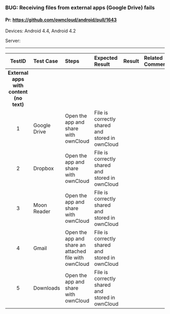 ###  BUG: Receiving files from external apps (Google Drive) fails

#### Pr: https://github.com/owncloud/android/pull/1643

Devices: Android 4.4, Android 4.2

Server: 

---

 
| TestID | Test Case | Steps | Expected Result | Result | Related Comment |
| :----: | :-------- | :---- | :-------------- | :----: | :-------------- |
|**External apps with content (no text)**||||||
| 1 | Google Drive | Open the app and share with ownCloud| File is correctly shared and stored in ownCloud|  |  |
| 2 | Dropbox | Open the app and share with ownCloud|File is correctly shared and stored in ownCloud| | |
| 3 | Moon Reader | Open the app and share with ownCloud|File is correctly shared and stored in ownCloud | | |
| 4 | Gmail | Open the app and share an attached file with ownCloud|File is correctly shared and stored in ownCloud| | |
| 5 | Downloads | Open the app and share with ownCloud|File is correctly shared and stored in ownCloud| | |

